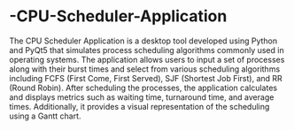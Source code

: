 # -CPU-Scheduler-Application

The CPU Scheduler Application is a desktop tool developed using Python and PyQt5 that simulates process scheduling algorithms commonly used in operating systems. The application allows users to input a set of processes along with their burst times and select from various scheduling algorithms including FCFS (First Come, First Served), SJF (Shortest Job First), and RR (Round Robin). After scheduling the processes, the application calculates and displays metrics such as waiting time, turnaround time, and average times. Additionally, it provides a visual representation of the scheduling using a Gantt chart.
